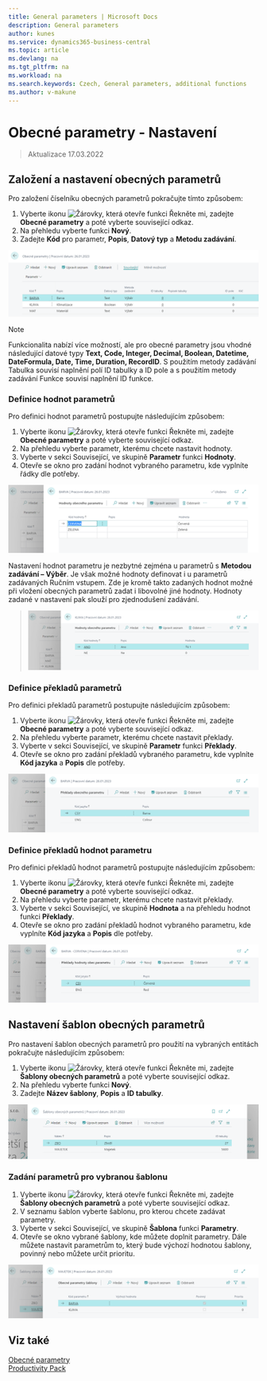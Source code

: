 ```yaml
---
title: General parameters | Microsoft Docs
description: General parameters
author: kunes
ms.service: dynamics365-business-central
ms.topic: article
ms.devlang: na
ms.tgt_pltfrm: na
ms.workload: na
ms.search.keywords: Czech, General parameters, additional functions
ms.author: v-makune
---
```

# Obecné parametry - Nastavení
> Aktualizace 17.03.2022

## Založení a nastavení obecných parametrů

Pro založení číselníku obecných parametrů pokračujte tímto způsobem:

1. Vyberte ikonu ![Žárovky, která otevře funkci Řekněte mi](media/ui-search/search_small.png "Řekněte mi, co chcete dělat"), zadejte **Obecné parametry** a poté vyberte související odkaz.
2. Na přehledu vyberte funkci **Nový**.
3. Zadejte **Kód** pro parametr, **Popis**, **Datový typ** a **Metodu zadávání**.

![Přehled obecných parametrů](media/general_parameters_list.png)

> [!NOTE]
> Funkcionalita nabízí více možností, ale pro obecné parametry jsou vhodné následující datové typy **Text, Code, Integer, Decimal, Boolean, Datetime, DateFormula, Date, Time, Duration, RecordID**.
> S použitím metody zadávání Tabulka souvisí naplnění polí ID tabulky a ID pole a s použitím metody zadávání Funkce souvisí naplnění ID funkce.

### Definice hodnot parametrů

Pro definici hodnot parametrů postupujte následujícím způsobem:

1. Vyberte ikonu ![Žárovky, která otevře funkci Řekněte mi](media/ui-search/search_small.png "Řekněte mi, co chcete dělat"), zadejte **Obecné parametry** a poté vyberte související odkaz.
2. Na přehledu vyberte parametr, kterému chcete nastavit hodnoty.
3. Vyberte v sekci Související, ve skupině **Parametr** funkci **Hodnoty**.
4. Otevře se okno pro zadání hodnot vybraného parametru, kde vyplníte řádky dle potřeby.

![Hodnoty obecných parametrů](media/general_parameters_values.png)


Nastavení hodnot parametru je nezbytné zejména u parametrů s **Metodou zadávání – Výběr**. Je však možné hodnoty definovat i u parametrů zadávaných Ručním vstupem. Zde je kromě takto zadaných hodnot možné při vložení obecných parametrů zadat i libovolné jiné hodnoty. Hodnoty zadané v nastavení pak slouží pro zjednodušení zadávání.

> ![Metoda zadávání - Výběr](media/general_parameters_values_lookup.png)

### Definice překladů parametrů

Pro definici překladů parametrů postupujte následujícím způsobem:

1. Vyberte ikonu ![Žárovky, která otevře funkci Řekněte mi](media/ui-search/search_small.png "Řekněte mi, co chcete dělat"), zadejte **Obecné parametry** a poté vyberte související odkaz.
2. Na přehledu vyberte parametr, kterému chcete nastavit překlady.
3. Vyberte v sekci Související, ve skupině **Parametr** funkci **Překlady**.
4. Otevře se okno pro zadání překladů vybraného parametru, kde vyplníte **Kód jazyka** a **Popis** dle potřeby.

![Překlady parametrů](media/general_parameters_values_translation.png)


### Definice překladů hodnot parametru

Pro definici překladů hodnot parametrů postupujte následujícím způsobem:

1. Vyberte ikonu ![Žárovky, která otevře funkci Řekněte mi](media/ui-search/search_small.png "Řekněte mi, co chcete dělat"), zadejte **Obecné parametry** a poté vyberte související odkaz.
2. Na přehledu vyberte parametr, kterému chcete nastavit překlady.
3. Vyberte v sekci Související, ve skupině **Hodnota** a na přehledu hodnot funkci **Překlady**.
4. Otevře se okno pro zadání překladů hodnot vybraného parametru, kde vyplníte **Kód jazyka** a **Popis** dle potřeby.

![Překlady hodnot parametru](media/general_parameters_values_translations_value.png)

## Nastavení šablon obecných parametrů

Pro nastavení šablon obecných parametrů pro použití na vybraných entitách pokračujte následujícím způsobem:

1. Vyberte ikonu ![Žárovky, která otevře funkci Řekněte mi](media/ui-search/search_small.png "Řekněte mi, co chcete dělat"), zadejte **Šablony obecných parametrů** a poté vyberte související odkaz.
2. Na přehledu vyberte funkci **Nový**.
3. Zadejte **Název šablony**, **Popis** a **ID tabulky**.

![Šablony obecných parametrů](media/general_parameters_templates.png)

### Zadání parametrů pro vybranou šablonu

1. Vyberte ikonu ![Žárovky, která otevře funkci Řekněte mi](media/ui-search/search_small.png "Řekněte mi, co chcete dělat"), zadejte **Šablony obecných parametrů** a poté vyberte související odkaz.
2. V seznamu šablon vyberte šablonu, pro kterou chcete zadávat parametry.
3. Vyberte v sekci Související, ve skupině **Šablona** funkci **Parametry**.
4. Otevře se okno vybrané šablony, kde můžete doplnit parametry. Dále můžete nastavit parametrům to, který bude výchozí hodnotou šablony, povinný nebo můžete určit prioritu.

![Parametry šablony obecných parametrů](media/general_parameters_templates_values.png)

## Viz také

[Obecné parametry](general-parameters.md)  
[Productivity Pack](productivity-pack.md)
